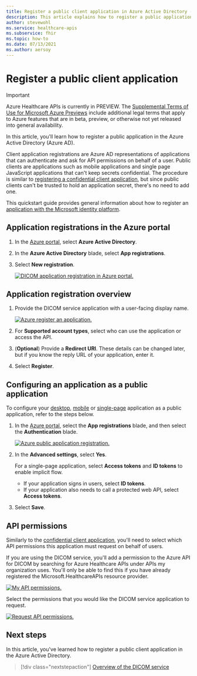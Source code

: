```yaml
---
title: Register a public client application in Azure Active Directory - Azure Healthcare APIs for DICOM
description: This article explains how to register a public application in the Azure Active Directory.
author: stevewohl
ms.service: healthcare-apis
ms.subservice: fhir
ms.topic: how-to
ms.date: 07/13/2021
ms.author: aersoy
---
```


# Register a public client application

> [!IMPORTANT]
> Azure Healthcare APIs is currently in PREVIEW. The [Supplemental Terms of Use for Microsoft Azure Previews](https://azure.microsoft.com/support/legal/preview-supplemental-terms/) include additional legal terms that apply to Azure features that are in beta, preview, or otherwise not yet released into general availability.

In this article, you'll learn how to register a public application in the Azure Active Directory (Azure AD).

Client application registrations are Azure AD representations of applications that can authenticate and ask for API permissions on behalf of a user. Public clients are applications such as mobile applications and single page JavaScript applications that can't keep secrets confidential. The procedure is similar to [registering a confidential client application](dicom-register-confidential-client-application.md), but since public clients can't be trusted to hold an application secret, there's no need to add one.

This quickstart guide provides general information about how to register an [application with the Microsoft identity platform](.././../active-directory/develop/quickstart-register-app.md).

## Application registrations in the Azure portal

1. In the [Azure portal](https://portal.azure.com), select **Azure Active Directory**.
2. In the **Azure Active Directory** blade, select **App registrations**.
3. Select **New registration**.

   [ ![DICOM application registration in Azure portal.](media/dicom-azure-app-registrations.png) ](media/dicom-azure-app-registrations.png#lightbox)

## Application registration overview

1. Provide the DICOM service application with a user-facing display name.

   [ ![Azure register an application.](media/dicom-registration-application-name.png) ](media/dicom-registration-application-name.png#lightbox)

2. For **Supported account types**, select who can use the application or access the API.
3. (**Optional**) Provide a **Redirect URI**. These details can be changed later, but if you know the reply URL of your application, enter it.
4. Select **Register**.

## Configuring an application as a public application

To configure your [desktop](.././../active-directory/develop/scenario-desktop-app-registration.md), [mobile](.././../active-directory/develop/scenario-mobile-app-registration.md) or [single-page](.././../active-directory/develop/scenario-mobile-app-registration.md) application as a public application, refer to the steps below.

1. In the [Azure portal](https://portal.azure.com), select the **App registrations** blade, and then select the **Authentication** blade.

   [ ![Azure public application registration.](media/dicom-authentication.png) ](media/dicom-authentication.png#lightbox)

2. In the **Advanced settings**, select **Yes**.

   For a single-page application, select **Access tokens** and **ID tokens** to enable implicit flow.
   * If your application signs in users, select **ID tokens**.
   * If your application also needs to call a protected web API, select **Access tokens**.

3. Select **Save**.

## API permissions

Similarly to the [confidential client application](dicom-register-confidential-client-application.md), you'll need to select which API permissions this application must request on behalf of users.

If you are using the DICOM service, you'll  add a permission to the Azure API for DICOM by searching for Azure Healthcare APIs under APIs my organization uses. You'll only be able to find this if you have already registered the Microsoft.HealthcareAPIs resource provider.

[ ![My API permissions.](media/dicom-request-my-api-permissions.png) ](media/dicom-request-my-api-permissions.png#lightbox)

Select the permissions that you would like the DICOM service application to request.

[ ![Request API permissions.](media/dicom-request-api-permissions.png) ](media/dicom-request-api-permissions.png#lightbox)

## Next steps

In this article, you've learned how to register a public client application in the Azure Active Directory.  

>[!div class="nextstepaction"]
>[Overview of the DICOM service](dicom-services-overview.md)










